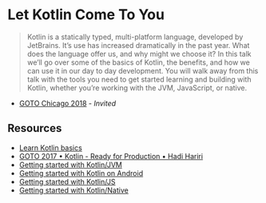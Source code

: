 # Let Kotlin Come To You

> Kotlin is a statically typed, multi-platform language, developed by JetBrains. It’s use has increased dramatically in the past year. What does the language offer us, and why might we choose it? In this talk we’ll go over some of the basics of Kotlin, the benefits, and how we can use it in our day to day development. You will walk away from this talk with the tools you need to get started learning and building with Kotlin, whether you’re working with the JVM, JavaScript, or native.

- [GOTO Chicago 2018](https://gotochgo.com/2018) - _Invited_

## Resources

- [Learn Kotlin basics](https://try.kotlinlang.org)
- [GOTO 2017 • Kotlin - Ready for Production • Hadi Hariri](https://youtu.be/BnTtjywqAX8)
- [Getting started with Kotlin/JVM](https://kotlinlang.org/docs/tutorials/getting-started.html)
- [Getting started with Kotlin on Android](https://kotlinlang.org/docs/tutorials/kotlin-android.html)
- [Getting started with Kotlin/JS](https://kotlinlang.org/docs/tutorials/javascript/kotlin-to-javascript/kotlin-to-javascript.html)
- [Getting started with Kotlin/Native](https://kotlinlang.org/docs/tutorials/native/basic-kotlin-native-app.html)
